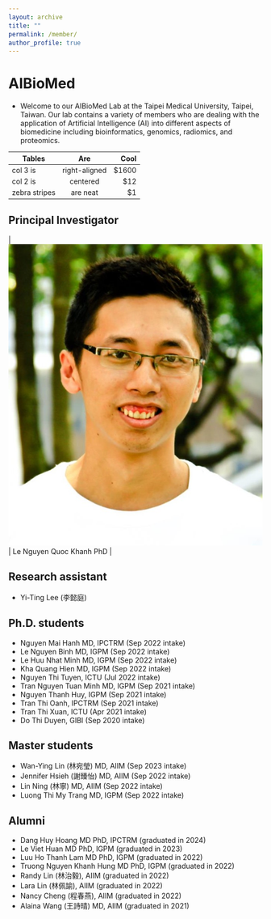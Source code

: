 ```yaml
---
layout: archive
title: ""
permalink: /member/
author_profile: true
---
```


# AIBioMed
* Welcome to our AIBioMed Lab at the Taipei Medical University, Taipei, Taiwan. Our lab contains a variety of members who are dealing with the application of Artificial Intelligence (AI) into different aspects of biomedicine including bioinformatics, genomics, radiomics, and proteomics.

| Tables        | Are           | Cool  |
| ------------- |:-------------:| -----:|
| col 3 is      | right-aligned | $1600 |
| col 2 is      | centered      |   $12 |
| zebra stripes | are neat      |    $1 |

## Principal Investigator
| ![Le Nguyen Quoc Khanh](images/pic300.jpg) | Le Nguyen Quoc Khanh PhD |

## Research assistant
* Yi-Ting Lee (李懿庭)

## Ph.D. students
* Nguyen Mai Hanh MD, IPCTRM (Sep 2022 intake)
* Le Nguyen Binh MD, IGPM (Sep 2022 intake)
* Le Huu Nhat Minh MD, IGPM (Sep 2022 intake)
* Kha Quang Hien MD, IGPM (Sep 2022 intake)
* Nguyen Thi Tuyen, ICTU (Jul 2022 intake)
* Tran Nguyen Tuan Minh MD, IGPM (Sep 2021 intake)
* Nguyen Thanh Huy, IGPM (Sep 2021 intake)
* Tran Thi Oanh, IPCTRM (Sep 2021 intake)
* Tran Thi Xuan, ICTU (Apr 2021 intake)
* Do Thi Duyen, GIBI (Sep 2020 intake)

## Master students
* Wan-Ying Lin (林宛瑩) MD, AIIM (Sep 2023 intake)
* Jennifer Hsieh (謝臻怡) MD, AIIM (Sep 2022 intake)
* Lin Ning (林寧) MD, AIIM (Sep 2022 intake)
* Luong Thi My Trang MD, IGPM (Sep 2022 intake)

## Alumni
* Dang Huy Hoang MD PhD, IPCTRM (graduated in 2024)
* Le Viet Huan MD PhD, IGPM (graduated in 2023)
* Luu Ho Thanh Lam MD PhD, IGPM (graduated in 2022)
* Truong Nguyen Khanh Hung MD PhD, IGPM (graduated in 2022)
* Randy Lin (林治毅), AIIM (graduated in 2022)
* Lara Lin (林佩諭), AIIM (graduated in 2022)
* Nancy Cheng (程春燕), AIIM (graduated in 2022)
* Alaina Wang (王詩晴) MD, AIIM (graduated in 2021)